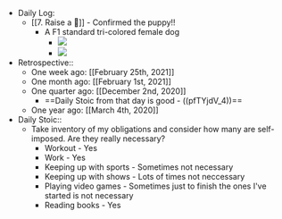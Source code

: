 - Daily Log:
    - [[7. Raise a 🐶]] - Confirmed the puppy!!
        - A F1 standard tri-colored female dog
            - ![](https://firebasestorage.googleapis.com/v0/b/firescript-577a2.appspot.com/o/imgs%2Fapp%2Fforever-learning%2FOhIIBi0q9e.jpg?alt=media&token=22b9ed42-0760-467a-86fc-5207e81d00fc)
            - ![](https://firebasestorage.googleapis.com/v0/b/firescript-577a2.appspot.com/o/imgs%2Fapp%2Fforever-learning%2FZAfdLUGh2g.jpg?alt=media&token=8240aa2a-402f-4057-b0ec-3d5134f939cb)
- Retrospective::
    - One week ago: [[February 25th, 2021]]
    - One month ago: [[February 1st, 2021]]
    - One quarter ago: [[December 2nd, 2020]]
        - ==Daily Stoic from that day is good - ((pfTYjdV_4))==
    - One year ago: [[March 4th, 2020]]
- Daily Stoic::
    - Take inventory of my obligations and consider how many are self-imposed. Are they really necessary?
        - Workout - Yes
        - Work - Yes
        - Keeping up with sports - Sometimes not necessary
        - Keeping up with shows - Lots of times not neccessary
        - Playing video games - Sometimes just to finish the ones I've started is not necessary
        - Reading books - Yes
